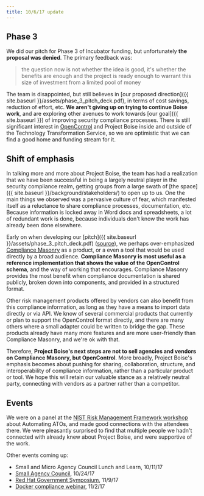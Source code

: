 ```yaml
---
title: 10/6/17 update
---
```


## Phase 3

We did our pitch for Phase 3 of Incubator funding, but unfortunately **the proposal was denied**. The primary feedback was:

> the question now is not whether the idea is good, it's whether the benefits are enough and the project is ready enough to warrant this size of investment from a limited pool of money

The team is disappointed, but still believes in [our proposed direction]({{ site.baseurl }}/assets/phase_3_pitch_deck.pdf), in terms of cost savings, reduction of effort, etc. **We aren't giving up on trying to continue Boise work**, and are exploring other avenues to work towards [our goal]({{ site.baseurl }}) of improving security compliance processes. There is still significant interest in [OpenControl](http://open-control.org/) and Project Boise inside and outside of the Technology Transformation Service, so we are optimistic that we can find a good home and funding stream for it.

## Shift of emphasis

In talking more and more about Project Boise, the team has had a realization that we have been successful in being a largely neutral player in the security compliance realm, getting groups from a large swath of [the space]({{ site.baseurl }}/background/stakeholders/) to open up to us. One the main things we observed was a pervasive culture of fear, which manifested itself as a reluctance to share compliance processes, documentation, etc. Because information is locked away in Word docs and spreadsheets, a lot of redundant work is done, because individuals don't know the work has already been done elsewhere.

Early on when developing our [pitch]({{ site.baseurl }}/assets/phase_3_pitch_deck.pdf) ([source](https://docs.google.com/presentation/d/1n02JdQuia-DerMp6WRsFpTtORC-UdLfcT1eIRf4AwgM/edit#slide=id.p)), we perhaps over-emphasized [Compliance Masonry](https://github.com/opencontrol/compliance-masonry) as a product, or a even a tool that would be used directly by a broad audience. **Compliance Masonry is most useful as a reference implementation that shows the value of the OpenControl schema**, and the way of working that encourages. Compliance Masonry provides the most benefit when compliance documentation is shared publicly, broken down into components, and provided in a structured format.

Other risk management products offered by vendors can also benefit from this compliance information, as long as they have a means to import data directly or via API. We know of several commercial products that currently or plan to support the OpenControl format directly, and there are many others where a small adapter could be written to bridge the gap. These products already have many more features and are more user-friendly than Compliance Masonry, and we're ok with that.

Therefore, **Project Boise's next steps are not to sell agencies and vendors on Compliance Masonry, but OpenControl**. More broadly, Project Boise's emphasis becomes about pushing for sharing, collaboration, structure, and interoperability of compliance information, rather than a particular product or tool. We hope this will retain our valuable stance as a relatively neutral party, connecting with vendors as a partner rather than a competitor.

## Events

We were on a panel at the [NIST Risk Management Framework workshop](https://beta.csrc.nist.gov/Events/2017/NIST-Risk-Management-Framework-Workshop) about Automating ATOs, and made good connections with the attendees there. We were pleasantly surprised to find that multiple people we hadn't connected with already knew about Project Boise, and were supportive of the work.

Other events coming up:

- Small and Micro Agency Council Lunch and Learn, 10/11/17
- [Small Agency Council](https://www.sac.gov/), 10/24/17
- [Red Hat Government Symposium](https://fedscoop.com/events/redhatgov/2017/), 11/9/17
- [Docker compliance webinar](https://www.docker.com/events/docker-webinars), 11/2/17
